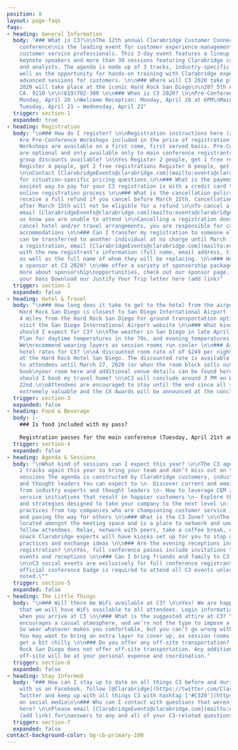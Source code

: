 ```yaml
---
position: 8
layout: page-faqs
faqs:
- heading: General Information
  body: "### What is C3?\n\nThe 12th annual Clarabridge Customer Connections (C3)
    conference\nis the leading event for customer experience management and social
    customer service professionals. This 3-day event features a lineup of cutting-edge
    keynote speakers and more than 30 sessions featuring Clarabridge customers, partners,
    and analysts. The agenda is made up of 3 tracks, industry-specific sessions, as
    well as the opportunity for hands-on training with Clarabridge experts during
    advanced sessions for customers. \n\n### Where will C3 2020 take place? \n\nC3
    2020 will take place at the iconic Hard Rock San Diego\n\n207 5th Avenu San Diego,
    CA. 9210 \n\n(619)702-300 \n\n### When is C3 2020? \n\nPre-Conference Workshops:
    Monday, April 20 \nWelcome Reception: Monday, April 20 at 6PM\nMain Conference:
    Tuesday, April 21 – Wednesday, April 22"
  trigger: section-1
  expanded: true
- heading: Registration
  body: "\n### How do I register? \n\nRegistration instructions here (add link)\n\n###
    Are Pre-Conference Workshops included in the price of registration?\n\nYes, Pre-Conference
    Workshops are available on a first come, first served basis. Pre-Conference Workshops
    are optional and only available only to main conference registrants \n\n### Are
    group discounts available? \n\nYes Register 2 people, get 1 free registration
    Register 4 people, get 2 free registrations Register 6 people, get 3 free registrations
    \n\nContact [ClarabridgeEvents@clarabridge.com](mailto:events@clarabridge.com)
    for situation-specific pricing questions.\n\n### What is the payment policy? \n\nThe
    easiest way to pay for your C3 registration is with a credit card through the
    online registration process \n\n### What is the cancellation policy? \n\nYou will
    receive a full refund if you cancel before March 15th. Cancellations received
    after March 15th will not be eligible for a refund \n\nTo cancel a registration,
    email [ClarabridgeEvents@clarabridge.com](mailto:events@clarabridge.com) to let
    us know you are unable to attend \n\nCancelling a registration does not automatically
    cancel hotel and/or travel arrangements, you are responsible for cancelling any
    accommodations \n\n### Can I transfer my registration to someone else? \n\nRegistrations
    can be transferred to another individual at no charge until March 15th To transfer
    a registration, email [ClarabridgeEvents@clarabridge.com](mailto:events@clarabridge.com)
    with the new registrant’s information (full name, email address, title, company)
    as well as the full name of whom they will be replacing. \n\n### How can I become
    a sponsor at C3 2020? \n\nWe offer a variety of sponsorship packages. To learn
    more about sponsorship\nopportunities, check out our sponsor page. Need help convincing
    your boss Download our Justify Your Trip letter here (add link)"
  trigger: section-2
  expanded: false
- heading: Hotel & Travel
  body: "\n### How long does it take to get to the hotel from the airport? \n\nThe
    Hard Rock San Diego is closest to San Diego International Airport (approximately
    4 miles from the Hard Rock San Diego For ground transportation options please
    visit the San Diego International Airport website \n\n### What kind of weather
    should I expect for C3? \n\nThe weather in San Diego in late April is beautiful!
    Plan for daytime temperatures in the 70s, and evening temperatures in the upper-50s.
    We\nrecommend wearing layers as session rooms run cooler \n\n### Are there special
    hotel rates for C3? \n\nA discounted room rate of of $249 per night has been secured
    at the Hard Rock Hotel San Diego. The discounted rate is available exclusively
    to attendees until March 27, 2020 (or when the room block sells out). You can
    book\nyour room here and additional venue details can be found here \n\n### When
    should I book my travel home? \n\nC3 will conclude around 3 PM on Wednesday, April
    22nd.\n\nAttendees are encouraged to stay until the end since all sessions are
    extremely valuable and the CX Awards will be announced at the conclusion of C3."
  trigger: section-3
  expanded: false
- heading: Food & Beverage
  body: |-
    ### Is food included with my pass?

    Registration passes for the main conference (Tuesday, April 21st and Wednesday, April 22nd) include breakfast, snacks during breaks, lunch and dinner. The Hard Rock offers a variety of dining options as well.
  trigger: section-4
  expanded: false
- heading: Agenda & Sessions
  body: "\nWhat kind of sessions can I expect this year? \n\nThe C3 agenda will have
    2 tracks again this year so bring your team and don’t miss out on these valuable
    sessions The agenda is constructed by Clarabridge customers, industry analysts
    and thought leaders You can expect to \n- Discover current and emerging trends
    from industry experts and thought leaders \n- How to leverage CEM and digitalcustomer
    service initiatives that result in happier customers \n- Explore the latest products
    and strategies designed to take your company to the next level \n- Learn best
    practices from top companies who are championing customer service initiatives
    and paving the way for others \n\n### What is the C3 Zone? \n\nThe C3 Zone is
    located amongst the meeting space and is a place to network and unwind with your
    fellow attendees. Relax, network with peers, take a coffee break, or enjoy a nice
    snack Clarabridge experts will have kiosks set up for you to stop and learn best
    practices and exchange ideas \n\n### Are the evening receptions included in my
    registration? \n\nYes, full conference passes include invitations to all evening
    events and receptions \n\n### Can I bring friends and family to C3 social events?
    \n\nC3 social events are exclusively for full conference registrants only. An
    official conference badge is required to attend all C3 events unless otherwise
    noted.\""
  trigger: section-5
  expanded: false
- heading: The Little Things
  body: "\n### Will there be WiFi available at C3? \n\nYes! We are happy to announce
    that we will have WiFi available to all attendees. Login information will be available
    when you arrive at C3 \n\n### What is the suggested attire at C3? \n\nClarabridge
    encourages a casual atmosphere, and we’re not the type to impose a dress code.
    So wear whatever makes you comfortable, but you can’t go wrong with business casual.
    You may want to bring an extra layer to cover up, as session rooms can sometimes
    get a bit chilly \n\n### Do you offer any off-site transportation? \n\nThe Hard
    Rock San Diego does not offer off-site transportation. Any additional transportation
    off-site will be at your personal expense and coordination."
  trigger: section-6
  expanded: false
- heading: Stay Informed
  body: "### How can I stay up to date on all things C3 before and during the event\n\nConnect
    with us on Facebook, follow [@Clarabridge](https://twitter.com/Clarabridge) on
    Twitter and keep up with all things C3 with hashtag ['#C320'](https://twitter.com/search?q=C320&src=typed_query)
    on social media\n\n### Who can I contact with questions that weren’t answered
    here? \n\nPlease email [ClarabridgeEvents@clarabridge.com](mailto:events@clarabridge.com)
    (add link) for\nanswers to any and all of your C3-related questions."
  trigger: section-7
  expanded: false
contact-background-color: bg-cb-primary-100
---
```


